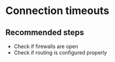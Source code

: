 <properties
	pageTitle="Connection timeouts"
	description="Connection timeouts"
	infoBubbleText="Connection timeouts"
	service=""
	resource=""
	authors="srdan-bozovic-msft"
	ms.author="srbozovi"
	displayOrder=""
	articleId="a22b8b46-2c2b-4518-97c6-5962c1e71be5"
	diagnosticScenario=""
	selfHelpType="generic"
	supportTopicIds="32637246"
	resourceTags=""
	productPesIds="16259"
	cloudEnvironments="public"
/>

# Connection timeouts

## **Recommended steps**

- Check if firewalls are open
- Check if routing is configured properly
